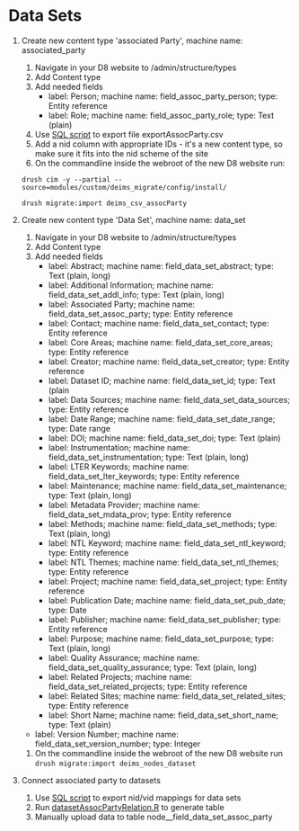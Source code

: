 # Data Sets

1. Create new content type 'associated Party', machine name: associated_party
    1. Navigate in your D8 website to /admin/structure/types
    1. Add Content type
    1. Add needed fields 
    	* label: Person; machine name: field_assoc_party_person; type: Entity reference 	
    	* label: Role; machine name: field_assoc_party_role; type: Text (plain)
    1. Use [SQL script](https://github.com/lter/Deims7-8-Migration/blob/master/SQLexport_queries/exportAssocParty.sql) to export file exportAssocParty.csv
    1. Add a nid column with appropriate IDs - it's a new content type, so make sure it fits into the nid scheme of the site
    1. On the commandline inside the webroot of the new D8 website run:
    
    `drush cim -y --partial --source=modules/custom/deims_migrate/config/install/`
    	
	`drush migrate:import deims_csv_assocParty`

1. Create new content type 'Data Set', machine name: data_set
    1. Navigate in your D8 website to /admin/structure/types
    1. Add Content type
    1. Add needed fields 
    	* label: Abstract; machine name: field_data_set_abstract; type: Text (plain, long)
    	* label: Additional Information; machine name: field_data_set_addl_info; type: Text (plain, long)
    	* label: Associated Party; machine name: field_data_set_assoc_party; type: Entity reference
    	* label: Contact; machine name: field_data_set_contact; type: Entity reference
    	* label: Core Areas; machine name: field_data_set_core_areas; type: Entity reference
    	* label: Creator; machine name: field_data_set_creator; type: Entity reference
    	* label: Dataset ID; machine name: field_data_set_id; type: Text (plain
    	* label: Data Sources; machine name: field_data_set_data_sources; type: Entity reference
    	* label: Date Range; machine name: field_data_set_date_range; type: Date range 
    	* label: DOI; machine name: field_data_set_doi; type: Text (plain)
    	* label: Instrumentation; machine name: field_data_set_instrumentation; type: Text (plain, long)
    	* label: LTER Keywords; machine name: field_data_set_lter_keywords; type: Entity reference
    	* label: Maintenance; machine name: field_data_set_maintenance; type: Text (plain, long)
    	* label: Metadata Provider; machine name: field_data_set_mdata_prov; type: Entity reference
    	* label: Methods; machine name: field_data_set_methods; type: Text (plain, long)
    	* label: NTL Keyword; machine name: field_data_set_ntl_keyword; type: Entity reference
    	* label: NTL Themes; machine name: field_data_set_ntl_themes; type: Entity reference
    	* label: Project; machine name: field_data_set_project; type: Entity reference
    	* label: Publication Date; machine name: field_data_set_pub_date; type: Date
    	* label: Publisher; machine name: field_data_set_publisher; type: Entity reference
    	* label: Purpose; machine name: field_data_set_purpose; type: Text (plain, long)
    	* label: Quality Assurance; machine name: field_data_set_quality_assurance; type: Text (plain, long)
    	* label: Related Projects; machine name: field_data_set_related_projects; type: Entity reference
    	* label: Related Sites; machine name: field_data_set_related_sites; type: Entity reference
    	* label: Short Name; machine name: field_data_set_short_name; type: Text (plain)
	* label: Version Number; machine name: field_data_set_version_number; type: Integer
    1. On the commandline inside the webroot of the new D8 website run `drush migrate:import deims_nodes_dataset` 
    
1. Connect associated party to datasets
	1. Use [SQL script](https://github.com/lter/Deims7-8-Migration/blob/master/SQLexport_queries/exportDatasetIDs.sql) to export nid/vid mappings for data sets
	1. Run [datasetAssocPartyRelation.R](https://github.com/lter/Deims7-8-Migration/blob/master/R%20scripts/datasetAssocPartyRelation.R) to generate table
	1. Manually upload data to table node__field_data_set_assoc_party 
